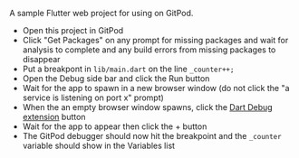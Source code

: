 A sample Flutter web project for using on GitPod.

- Open this project in GitPod
- Click "Get Packages" on any prompt for missing packages and wait for analysis to complete and any build errors from missing packages to disappear
- Put a breakpont in `lib/main.dart` on the line `_counter++;`
- Open the Debug side bar and click the Run button
- Wait for the app to spawn in a new browser window (do not click the "a service is listening on port x" prompt)
- When the an empty browser window spawns, click the [Dart Debug extension](https://chrome.google.com/webstore/detail/dart-debug-extension/eljbmlghnomdjgdjmbdekegdkbabckhm?hl=en) button
- Wait for the app to appear then click the + button
- The GitPod debugger should now hit the breakpoint and the `_counter` variable should show in the Variables list
